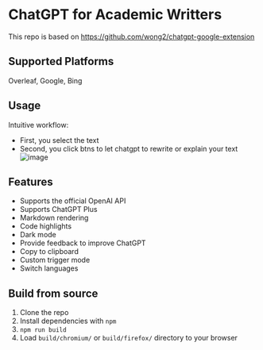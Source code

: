 # ChatGPT for Academic Writters
This repo is based on https://github.com/wong2/chatgpt-google-extension

## Supported Platforms 

Overleaf, Google, Bing

## Usage
Intuitive workflow:
- First, you select the text
- Second, you click btns to let chatgpt to rewrite or explain your text
![image](https://user-images.githubusercontent.com/20917869/221438513-3ac5bfb4-3d73-4fae-97a5-1c14622d96af.png)

## Features

- Supports the official OpenAI API
- Supports ChatGPT Plus
- Markdown rendering
- Code highlights
- Dark mode
- Provide feedback to improve ChatGPT
- Copy to clipboard
- Custom trigger mode
- Switch languages


## Build from source

1. Clone the repo
2. Install dependencies with `npm`
3. `npm run build`
4. Load `build/chromium/` or `build/firefox/` directory to your browser
